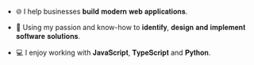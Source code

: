- 🌐 I help businesses 𝐛𝐮𝐢𝐥𝐝 𝐦𝐨𝐝𝐞𝐫𝐧 𝐰𝐞𝐛 𝐚𝐩𝐩𝐥𝐢𝐜𝐚𝐭𝐢𝐨𝐧𝐬.

- 🚀 Using my passion and know-how to 𝐢𝐝𝐞𝐧𝐭𝐢𝐟𝐲, 𝐝𝐞𝐬𝐢𝐠𝐧 𝐚𝐧𝐝 𝐢𝐦𝐩𝐥𝐞𝐦𝐞𝐧𝐭 𝐬𝐨𝐟𝐭𝐰𝐚𝐫𝐞 𝐬𝐨𝐥𝐮𝐭𝐢𝐨𝐧𝐬.

- 💻 I enjoy working with 𝐉𝐚𝐯𝐚𝐒𝐜𝐫𝐢𝐩𝐭, 𝐓𝐲𝐩𝐞𝐒𝐜𝐫𝐢𝐩𝐭 and 𝐏𝐲𝐭𝐡𝐨𝐧.
